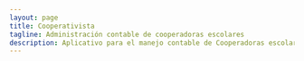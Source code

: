 ```yaml
---
layout: page
title: Cooperativista
tagline: Administración contable de cooperadoras escolares
description: Aplicativo para el manejo contable de Cooperadoras escolares. La idea del proyecto es generar una estructura que sirva de base para aplicaciones similares. Inicialmente y por conveniencia se utilizó el caso de cooperadoras escolares donde la aplicación se utiliza para el alta y baja de alumnos y aportantes (asociados), proveedores y para el registro de ingresos y egresos de dinero.
---
```



